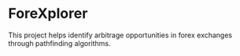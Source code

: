 # ForeXplorer
This project helps identify arbitrage opportunities in forex exchanges through pathfinding algorithms.
